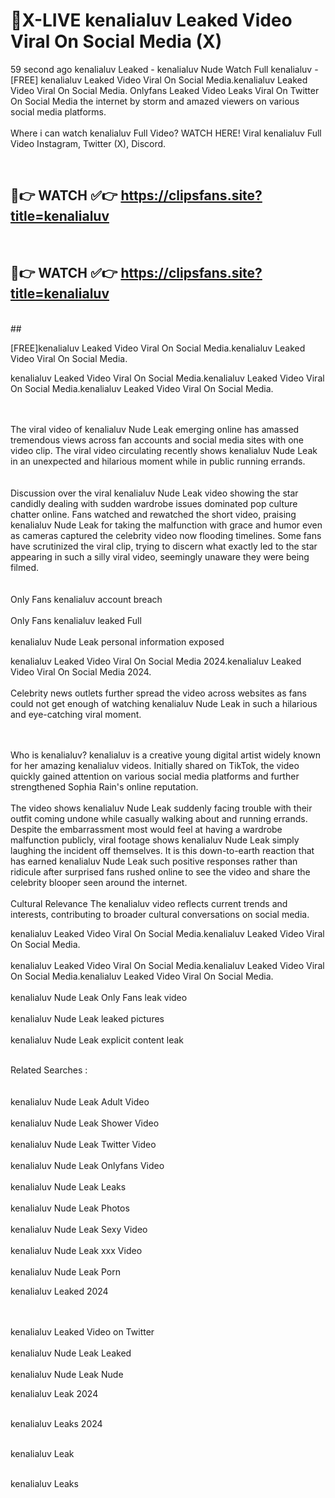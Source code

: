 # 🔴X-LIVE kenalialuv Leaked Video Viral On Social Media (X)<br>


59 second ago kenalialuv Leaked  - kenalialuv Nude  Watch Full kenalialuv - [FREE] kenalialuv Leaked Video Viral On Social Media.kenalialuv Leaked Video Viral On Social Media.   Onlyfans Leaked Video Leaks Viral On Twitter On Social Media the internet by storm and amazed viewers on various social media platforms. <br><br>
Where i can watch kenalialuv Full Video? WATCH HERE! Viral kenalialuv Full Video Instagram, Twitter (X), Discord. <br>


 <br>

##  🔴👉 WATCH ✅👉  <a href="https://clipsfans.site?title=kenalialuv&ref=git">https://clipsfans.site?title=kenalialuv</a> <br>
  <br>

##  🔴👉 WATCH ✅👉  <a href="https://clipsfans.site?title=kenalialuv&ref=git">https://clipsfans.site?title=kenalialuv</a> <br>
  <br>
  ##



[FREE]kenalialuv Leaked Video Viral On Social Media.kenalialuv Leaked Video Viral On Social Media. <br>

kenalialuv Leaked Video Viral On Social Media.kenalialuv Leaked Video Viral On Social Media.kenalialuv Leaked Video Viral On Social Media. <br>


  <br>

  <br>
The viral video of kenalialuv Nude Leak emerging online has amassed tremendous views across fan accounts and social media sites with one video clip. The viral video circulating recently shows kenalialuv Nude Leak in an unexpected and hilarious moment while in public running errands.<br>
<br>


<br>
Discussion over the viral kenalialuv Nude Leak video showing the star candidly dealing with sudden wardrobe issues dominated pop culture chatter online. Fans watched and rewatched the short video, praising kenalialuv Nude Leak for taking the malfunction with grace and humor even as cameras captured the celebrity video now flooding timelines. Some fans have scrutinized the viral clip, trying to discern what exactly led to the star appearing in such a silly viral video, seemingly unaware they were being filmed.<br>
<br>
<br> 
Only Fans kenalialuv account breach<br>
<br>
Only Fans kenalialuv leaked Full <br>
<br>
kenalialuv Nude Leak personal information exposed<br>

kenalialuv Leaked Video Viral On Social Media 2024.kenalialuv Leaked Video Viral On Social Media 2024. <br>
<br>
Celebrity news outlets further spread the video across websites as fans could not get enough of watching kenalialuv Nude Leak in such a hilarious and eye-catching viral moment.<br>
<br>

<br>
Who is kenalialuv? kenalialuv is a creative young digital artist widely known for her amazing kenalialuv videos. Initially shared on TikTok, the video quickly gained attention on various social media platforms and further strengthened Sophia Rain's online reputation.<br>
<br>
The video shows kenalialuv Nude Leak suddenly facing trouble with their outfit coming undone while casually walking about and running errands. Despite the embarrassment most would feel at having a wardrobe malfunction publicly, viral footage shows kenalialuv Nude Leak simply laughing the incident off themselves. It is this down-to-earth reaction that has earned kenalialuv Nude Leak such positive responses rather than ridicule after surprised fans rushed online to see the video and share the celebrity blooper seen around the internet.<br>
<br>
Cultural Relevance The kenalialuv video reflects current trends and interests, contributing to broader cultural conversations on social media.<br>

kenalialuv Leaked Video Viral On Social Media.kenalialuv Leaked Video Viral On Social Media.<br>
<br>
kenalialuv Leaked Video Viral On Social Media.kenalialuv Leaked Video Viral On Social Media.kenalialuv Leaked Video Viral On Social Media.<br>
<br>
kenalialuv Nude Leak Only Fans leak video<br>
<br>
kenalialuv Nude Leak leaked pictures<br>
<br>
kenalialuv Nude Leak explicit content leak<br>


<br>
Related Searches :<br>
<br>

<br>
kenalialuv Nude Leak Adult Video<br>
<br>
kenalialuv Nude Leak Shower Video<br>
<br>
kenalialuv Nude Leak Twitter Video<br>
<br>
kenalialuv Nude Leak Onlyfans Video<br>
<br>
kenalialuv Nude Leak Leaks<br>
<br>
kenalialuv Nude Leak Photos<br>

<br>
kenalialuv Nude Leak Sexy Video<br>
<br>
kenalialuv Nude Leak xxx Video<br>
<br>
kenalialuv Nude Leak Porn<br>

kenalialuv  Leaked 2024 <br> <br>
<br>

kenalialuv Leaked Video on Twitter <br>
<br>
kenalialuv Nude Leak Leaked<br>
<br>
kenalialuv Nude Leak Nude<br>


kenalialuv  Leak 2024 <br> <br>



kenalialuv  Leaks 2024 <br> <br>



 
kenalialuv  Leak<br> <br>



kenalialuv  Leaks<br> <br>





</p>




 



</p>










